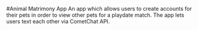 #Animal Matrimony App
An app which allows users to create accounts for their pets in order to view other pets for a playdate match. The app lets users text each other via CometChat API.
